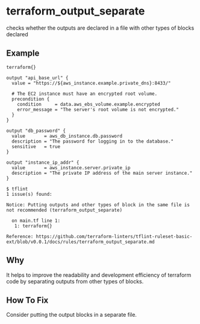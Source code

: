 # terraform_output_separate

checks whether the outputs are declared in a file with other types of blocks declared

## Example

```hcl
terraform{}

output "api_base_url" {
  value = "https://${aws_instance.example.private_dns}:8433/"

  # The EC2 instance must have an encrypted root volume.
  precondition {
    condition     = data.aws_ebs_volume.example.encrypted
    error_message = "The server's root volume is not encrypted."
  }
}

output "db_password" {
  value       = aws_db_instance.db.password
  description = "The password for logging in to the database."
  sensitive   = true
}

output "instance_ip_addr" {
  value       = aws_instance.server.private_ip
  description = "The private IP address of the main server instance."
}
```

```
$ tflint
1 issue(s) found:

Notice: Putting outputs and other types of block in the same file is not recommended (terraform_output_separate)

  on main.tf line 1:
   1: terraform{}

Reference: https://github.com/terraform-linters/tflint-ruleset-basic-ext/blob/v0.0.1/docs/rules/terraform_output_separate.md
```

## Why
It helps to improve the readability and development efficiency of terraform code by separating outputs from other types of blocks.

## How To Fix
Consider putting the output blocks in a separate file.